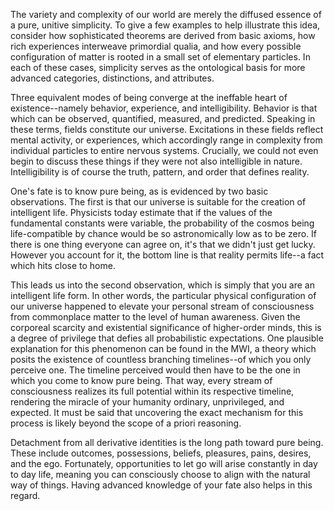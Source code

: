 The variety and complexity of our world are merely the diffused essence of a pure, unitive simplicity. To give a few examples to help illustrate this idea, consider how sophisticated theorems are derived from basic axioms, how rich experiences interweave primordial qualia, and how every possible configuration of matter is rooted in a small set of elementary particles. In each of these cases, simplicity serves as the ontological basis for more advanced categories, distinctions, and attributes.

Three equivalent modes of being converge at the ineffable heart of existence--namely behavior, experience, and intelligibility. Behavior is that which can be observed, quantified, measured, and predicted. Speaking in these terms, fields constitute our universe. Excitations in these fields reflect mental activity, or experiences, which accordingly range in complexity from individual particles to entire nervous systems. Crucially, we could not even begin to discuss these things if they were not also intelligible in nature. Intelligibility is of course the truth, pattern, and order that defines reality.

One's fate is to know pure being, as is evidenced by two basic observations. The first is that our universe is suitable for the creation of intelligent life. Physicists today estimate that if the values of the fundamental constants were variable, the probability of the cosmos being life-compatible by chance would be so astronomically low as to be zero. If there is one thing everyone can agree on, it's that we didn't just get lucky. However you account for it, the bottom line is that reality permits life--a fact which hits close to home.

This leads us into the second observation, which is simply that you are an intelligent life form. In other words, the particular physical configuration of our universe happened to elevate your personal stream of consciousness from commonplace matter to the level of human awareness. Given the corporeal scarcity and existential significance of higher-order minds, this is a degree of privilege that defies all probabilistic expectations. One plausible explanation for this phenomenon can be found in the MWI, a theory which posits the existence of countless branching timelines--of which you only perceive one. The timeline perceived would then have to be the one in which you come to know pure being. That way, every stream of consciousness realizes its full potential within its respective timeline, rendering the miracle of your humanity ordinary, unprivileged, and expected. It must be said that uncovering the exact mechanism for this process is likely beyond the scope of a priori reasoning.

Detachment from all derivative identities is the long path toward pure being. These include outcomes, possessions, beliefs, pleasures, pains, desires, and the ego. Fortunately, opportunities to let go will arise constantly in day to day life, meaning you can consciously choose to align with the natural way of things. Having advanced knowledge of your fate also helps in this regard.

